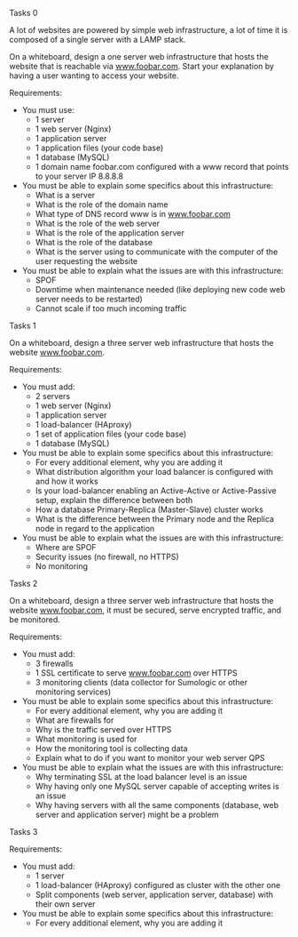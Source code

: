 Tasks 0

A lot of websites are powered by simple web infrastructure, a lot of time it is composed of a single server with a LAMP stack.

On a whiteboard, design a one server web infrastructure that hosts the website that is reachable via www.foobar.com. Start your explanation by having a user wanting to access your website.

Requirements:

* You must use:
  - 1 server
  - 1 web server (Nginx)
  - 1 application server
  - 1 application files (your code base)
  - 1 database (MySQL)
  - 1 domain name foobar.com configured with a www record that points to your server IP 8.8.8.8
* You must be able to explain some specifics about this infrastructure:
  - What is a server
  - What is the role of the domain name
  - What type of DNS record www is in www.foobar.com
  - What is the role of the web server
  - What is the role of the application server
  - What is the role of the database
  - What is the server using to communicate with the computer of the user requesting the website
* You must be able to explain what the issues are with this infrastructure:
  - SPOF
  - Downtime when maintenance needed (like deploying new code web server needs to be restarted)
  - Cannot scale if too much incoming traffic

Tasks 1

On a whiteboard, design a three server web infrastructure that hosts the website www.foobar.com.

Requirements:

* You must add:
  - 2 servers
  - 1 web server (Nginx)
  - 1 application server
  - 1 load-balancer (HAproxy)
  - 1 set of application files (your code base)
  - 1 database (MySQL)
* You must be able to explain some specifics about this infrastructure:
  - For every additional element, why you are adding it
  - What distribution algorithm your load balancer is configured with and how it works
  - Is your load-balancer enabling an Active-Active or Active-Passive setup, explain the difference between both
  - How a database Primary-Replica (Master-Slave) cluster works
  - What is the difference between the Primary node and the Replica node in regard to the application
* You must be able to explain what the issues are with this infrastructure:
  - Where are SPOF
  - Security issues (no firewall, no HTTPS)
  - No monitoring

Tasks 2

On a whiteboard, design a three server web infrastructure that hosts the website www.foobar.com, it must be secured, serve encrypted traffic, and be monitored.

Requirements:

* You must add:
  - 3 firewalls
  - 1 SSL certificate to serve www.foobar.com over HTTPS
  - 3 monitoring clients (data collector for Sumologic or other monitoring services)
* You must be able to explain some specifics about this infrastructure:
  - For every additional element, why you are adding it
  - What are firewalls for
  - Why is the traffic served over HTTPS
  - What monitoring is used for
  - How the monitoring tool is collecting data
  - Explain what to do if you want to monitor your web server QPS
* You must be able to explain what the issues are with this infrastructure:
  - Why terminating SSL at the load balancer level is an issue
  - Why having only one MySQL server capable of accepting writes is an issue
  - Why having servers with all the same components (database, web server and application server) might be a problem

Tasks 3

Requirements:

* You must add:
  - 1 server
  - 1 load-balancer (HAproxy) configured as cluster with the other one
  - Split components (web server, application server, database) with their own server
* You must be able to explain some specifics about this infrastructure:
  - For every additional element, why you are adding it
